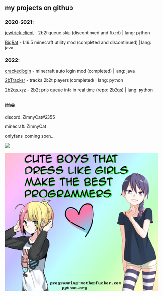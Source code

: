 ## my projects on github

### 2020-2021:

[jewtrick-client](https://github.com/ZimnyCat/jewtrick-client) - 2b2t queue skip (discontinued and fixed) | lang: python

[BigRat](https://github.com/ZimnyCat/BigRat) - 1.16.5 minecraft utility mod (completed and discontinued) | lang: java

### 2022:

[crackedlogin](https://github.com/ZimnyCat/crackedlogin) - minecraft auto login mod (completed) | lang: java

[2bTracker](https://github.com/ZimnyCat/2bTracker) - tracks 2b2t players (completed) | lang: python

[2b2qs.xyz](https://2b2qs.xyz/) - 2b2t prio queue info in real time (repo: [2b2qs](https://github.com/ZimnyCat/2b2qs)) | lang: python

## me

discord: ZimnyCat#2355

minecraft: ZimnyCat

onlyfans: coming soon...

![](https://komarev.com/ghpvc/?username=ZimnyCat)

<img src="cute.png" width="500"/>
